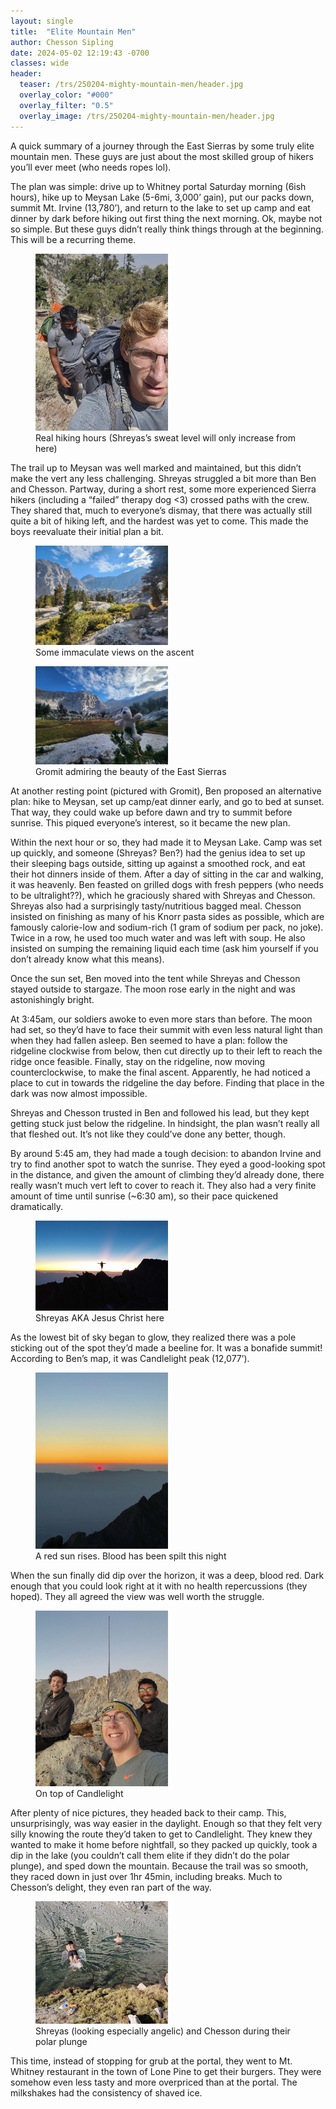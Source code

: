 ```yaml
---
layout: single
title:  "Elite Mountain Men"
author: Chesson Sipling
date: 2024-05-02 12:19:43 -0700
classes: wide
header:
  teaser: /trs/250204-mighty-mountain-men/header.jpg
  overlay_color: "#000"
  overlay_filter: "0.5"
  overlay_image: /trs/250204-mighty-mountain-men/header.jpg
---
```

A quick summary of a journey through the East Sierras by some truly elite mountain men. These guys are just about the most skilled group of hikers you’ll ever meet (who needs ropes lol).

The plan was simple: drive up to Whitney portal Saturday morning (6ish hours), hike up to Meysan Lake (5-6mi, 3,000’ gain), put our packs down, summit Mt. Irvine (13,780’), and return to the lake to set up camp and eat dinner by dark before hiking out first thing the next morning. Ok, maybe not so simple. But these guys didn’t really think things through at the beginning. This will be a recurring theme.

<figure>
    <img src="/trs/250204-mighty-mountain-men/image_1.png" style="width:50%">
    <figcaption>Real hiking hours (Shreyas’s sweat level will only increase from here)</figcaption>
</figure> 


The trail up to Meysan was well marked and maintained, but this didn’t make the vert any less challenging. Shreyas struggled a bit more than Ben and Chesson. Partway, during a short rest, some more experienced Sierra hikers (including a “failed” therapy dog \<3) crossed paths with the crew. They shared that, much to everyone’s dismay, that there was actually still quite a bit of hiking left, and the hardest was yet to come. This made the boys reevaluate their initial plan a bit.

<figure>
    <img src="/trs/250204-mighty-mountain-men/image_2.png" style="width:50%">
    <figcaption>Some immaculate views on the ascent</figcaption>
</figure> 


<figure>
    <img src="/trs/250204-mighty-mountain-men/image_3.png" style="width:50%">
    <figcaption>Gromit admiring the beauty of the East Sierras</figcaption>
</figure> 


At another resting point (pictured with Gromit), Ben proposed an alternative plan: hike to Meysan, set up camp/eat dinner early, and go to bed at sunset. That way, they could wake up before dawn and try to summit before sunrise. This piqued everyone’s interest, so it became the new plan.

Within the next hour or so, they had made it to Meysan Lake. Camp was set up quickly, and someone (Shreyas? Ben?) had the genius idea to set up their sleeping bags outside, sitting up against a smoothed rock, and eat their hot dinners inside of them. After a day of sitting in the car and walking, it was heavenly. Ben feasted on grilled dogs with fresh peppers (who needs to be ultralight??), which he graciously shared with Shreyas and Chesson. Shreyas also had a surprisingly tasty/nutritious bagged meal. Chesson insisted on finishing as many of his Knorr pasta sides as possible, which are famously calorie-low and sodium-rich (1 gram of sodium per pack, no joke). Twice in a row, he used too much water and was left with soup. He also insisted on sumping the remaining liquid each time (ask him yourself if you don’t already know what this means).

Once the sun set, Ben moved into the tent while Shreyas and Chesson stayed outside to stargaze. The moon rose early in the night and was astonishingly bright.

At 3:45am, our soldiers awoke to even more stars than before. The moon had set, so they’d have to face their summit with even less natural light than when they had fallen asleep. Ben seemed to have a plan: follow the ridgeline clockwise from below, then cut directly up to their left to reach the ridge once feasible. Finally, stay on the ridgeline, now moving counterclockwise, to make the final ascent. Apparently, he had noticed a place to cut in towards the ridgeline the day before. Finding that place in the dark was now almost impossible.

Shreyas and Chesson trusted in Ben and followed his lead, but they kept getting stuck just below the ridgeline. In hindsight, the plan wasn’t really all that fleshed out. It’s not like they could’ve done any better, though.

By around 5:45 am, they had made a tough decision: to abandon Irvine and try to find another spot to watch the sunrise. They eyed a good-looking spot in the distance, and given the amount of climbing they’d already done, there really wasn’t much vert left to cover to reach it. They also had a very finite amount of time until sunrise (\~6:30 am), so their pace quickened dramatically.

<figure>
    <img src="/trs/250204-mighty-mountain-men/image_4.png" style="width:50%">
    <figcaption>Shreyas AKA Jesus Christ here</figcaption>
</figure> 


As the lowest bit of sky began to glow, they realized there was a pole sticking out of the spot they’d made a beeline for. It was a bonafide summit\! According to Ben’s map, it was Candlelight peak (12,077’).

<figure>
    <img src="/trs/250204-mighty-mountain-men/image_5.png" style="width:50%">
    <figcaption>A red sun rises. Blood has been spilt this night</figcaption>
</figure> 


When the sun finally did dip over the horizon, it was a deep, blood red. Dark enough that you could look right at it with no health repercussions (they hoped). They all agreed the view was well worth the struggle.

<figure>
    <img src="/trs/250204-mighty-mountain-men/image_6.png" style="width:50%">
    <figcaption>On top of Candlelight</figcaption>
</figure> 


After plenty of nice pictures, they headed back to their camp. This, unsurprisingly, was way easier in the daylight. Enough so that they felt very silly knowing the route they’d taken to get to Candlelight. They knew they wanted to make it home before nightfall, so they packed up quickly, took a dip in the lake (you couldn’t call them elite if they didn’t do the polar plunge), and sped down the mountain. Because the trail was so smooth, they raced down in just over 1hr 45min, including breaks. Much to Chesson’s delight, they even ran part of the way.

<figure>
    <img src="/trs/250204-mighty-mountain-men/image_7.png" style="width:50%">
    <figcaption>Shreyas (looking especially angelic) and Chesson during their polar plunge</figcaption>
</figure> 


This time, instead of stopping for grub at the portal, they went to Mt. Whitney restaurant in the town of Lone Pine to get their burgers. They were somehow even less tasty and more overpriced than at the portal. The milkshakes had the consistency of shaved ice.